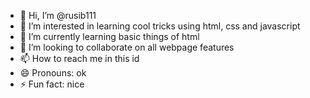 - 👋 Hi, I’m @rusib111
- 👀 I’m interested in learning cool tricks using html, css and javascript
- 🌱 I’m currently learning basic things of html
- 💞️ I’m looking to collaborate on all webpage features
- 📫 How to reach me in this id
- 😄 Pronouns: ok
- ⚡ Fun fact: nice
  

<!---
rusib111/rusib111 is a ✨ special ✨ repository because its `README.md` (this file) appears on your GitHub profile.
You can click the Preview link to take a look at your changes.
--->
